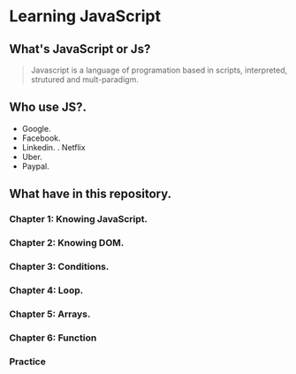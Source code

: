 # Learning JavaScript
## What's JavaScript or Js?
> Javascript is a language of programation based in scripts, 
interpreted, strutured and mult-paradigm.

## Who use JS?.
- Google.
- Facebook.
- Linkedin.
. Netflix
- Uber.
- Paypal.

## What have in this repository.
### Chapter 1: Knowing JavaScript.
### Chapter 2: Knowing DOM.
### Chapter 3: Conditions.
### Chapter 4: Loop.
### Chapter 5: Arrays.
### Chapter 6: Function 
### Practice
